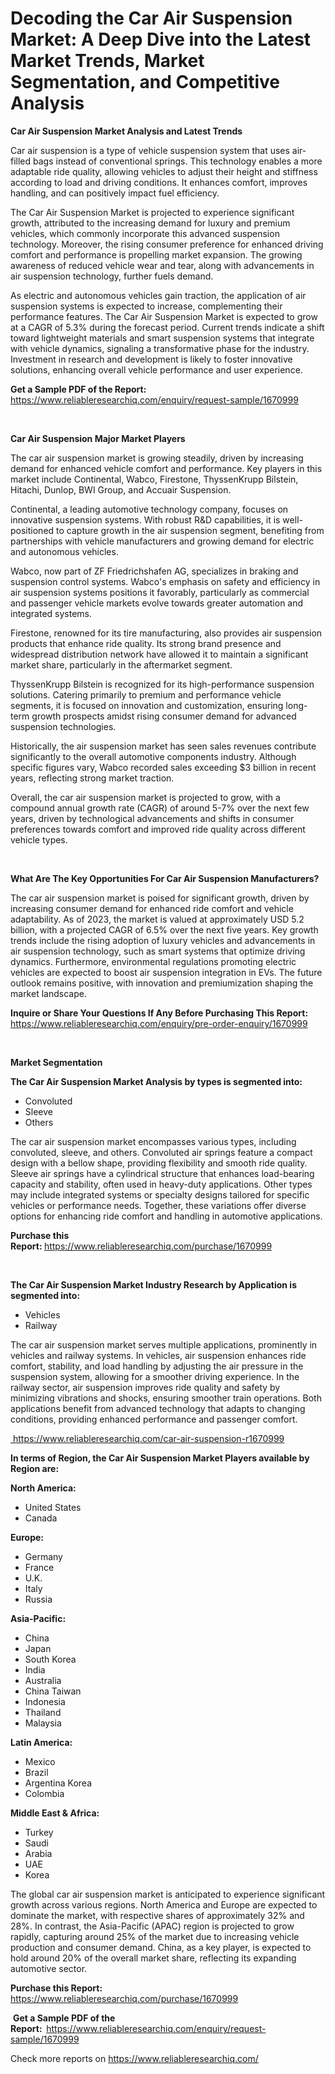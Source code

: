 <p><h1>Decoding the Car Air Suspension Market: A Deep Dive into the Latest Market Trends, Market Segmentation, and Competitive Analysis</h1></p><p><strong>Car Air Suspension Market Analysis and Latest Trends</strong></p>
<p><p>Car air suspension is a type of vehicle suspension system that uses air-filled bags instead of conventional springs. This technology enables a more adaptable ride quality, allowing vehicles to adjust their height and stiffness according to load and driving conditions. It enhances comfort, improves handling, and can positively impact fuel efficiency. </p><p>The Car Air Suspension Market is projected to experience significant growth, attributed to the increasing demand for luxury and premium vehicles, which commonly incorporate this advanced suspension technology. Moreover, the rising consumer preference for enhanced driving comfort and performance is propelling market expansion. The growing awareness of reduced vehicle wear and tear, along with advancements in air suspension technology, further fuels demand.</p><p>As electric and autonomous vehicles gain traction, the application of air suspension systems is expected to increase, complementing their performance features. The Car Air Suspension Market is expected to grow at a CAGR of 5.3% during the forecast period. Current trends indicate a shift toward lightweight materials and smart suspension systems that integrate with vehicle dynamics, signaling a transformative phase for the industry. Investment in research and development is likely to foster innovative solutions, enhancing overall vehicle performance and user experience.</p></p>
<p><strong>Get a Sample PDF of the Report:&nbsp;</strong> <a href="https://www.reliableresearchiq.com/enquiry/request-sample/1670999?utm_campaign=3026&utm_medium=2&utm_source=Github&utm_content=ia&utm_term=25032025&utm_id=car-air-suspension">https://www.reliableresearchiq.com/enquiry/request-sample/1670999</a></p>
<p>&nbsp;</p>
<p><strong>Car Air Suspension Major Market Players</strong></p>
<p><p>The car air suspension market is growing steadily, driven by increasing demand for enhanced vehicle comfort and performance. Key players in this market include Continental, Wabco, Firestone, ThyssenKrupp Bilstein, Hitachi, Dunlop, BWI Group, and Accuair Suspension.</p><p>Continental, a leading automotive technology company, focuses on innovative suspension systems. With robust R&D capabilities, it is well-positioned to capture growth in the air suspension segment, benefiting from partnerships with vehicle manufacturers and growing demand for electric and autonomous vehicles.</p><p>Wabco, now part of ZF Friedrichshafen AG, specializes in braking and suspension control systems. Wabco's emphasis on safety and efficiency in air suspension systems positions it favorably, particularly as commercial and passenger vehicle markets evolve towards greater automation and integrated systems.</p><p>Firestone, renowned for its tire manufacturing, also provides air suspension products that enhance ride quality. Its strong brand presence and widespread distribution network have allowed it to maintain a significant market share, particularly in the aftermarket segment.</p><p>ThyssenKrupp Bilstein is recognized for its high-performance suspension solutions. Catering primarily to premium and performance vehicle segments, it is focused on innovation and customization, ensuring long-term growth prospects amidst rising consumer demand for advanced suspension technologies.</p><p>Historically, the air suspension market has seen sales revenues contribute significantly to the overall automotive components industry. Although specific figures vary, Wabco recorded sales exceeding $3 billion in recent years, reflecting strong market traction.</p><p>Overall, the car air suspension market is projected to grow, with a compound annual growth rate (CAGR) of around 5-7% over the next few years, driven by technological advancements and shifts in consumer preferences towards comfort and improved ride quality across different vehicle types.</p></p>
<p>&nbsp;</p>
<p><strong>What Are The Key Opportunities For Car Air Suspension Manufacturers?</strong></p>
<p><p>The car air suspension market is poised for significant growth, driven by increasing consumer demand for enhanced ride comfort and vehicle adaptability. As of 2023, the market is valued at approximately USD 5.2 billion, with a projected CAGR of 6.5% over the next five years. Key growth trends include the rising adoption of luxury vehicles and advancements in air suspension technology, such as smart systems that optimize driving dynamics. Furthermore, environmental regulations promoting electric vehicles are expected to boost air suspension integration in EVs. The future outlook remains positive, with innovation and premiumization shaping the market landscape.</p></p>
<p><strong>Inquire or Share Your Questions If Any Before Purchasing This Report:</strong> <a href="https://www.reliableresearchiq.com/enquiry/pre-order-enquiry/1670999?utm_campaign=3026&utm_medium=2&utm_source=Github&utm_content=ia&utm_term=25032025&utm_id=car-air-suspension">https://www.reliableresearchiq.com/enquiry/pre-order-enquiry/1670999</a></p>
<p>&nbsp;</p>
<p><strong>Market Segmentation</strong></p>
<p><strong>The Car Air Suspension Market Analysis by types is segmented into:</strong></p>
<p><ul><li>Convoluted</li><li>Sleeve</li><li>Others</li></ul></p>
<p><p>The car air suspension market encompasses various types, including convoluted, sleeve, and others. Convoluted air springs feature a compact design with a bellow shape, providing flexibility and smooth ride quality. Sleeve air springs have a cylindrical structure that enhances load-bearing capacity and stability, often used in heavy-duty applications. Other types may include integrated systems or specialty designs tailored for specific vehicles or performance needs. Together, these variations offer diverse options for enhancing ride comfort and handling in automotive applications.</p></p>
<p><strong>Purchase this Report:&nbsp;</strong><a href="https://www.reliableresearchiq.com/purchase/1670999?utm_campaign=3026&utm_medium=2&utm_source=Github&utm_content=ia&utm_term=25032025&utm_id=car-air-suspension">https://www.reliableresearchiq.com/purchase/1670999</a></p>
<p>&nbsp;</p>
<p><strong>The Car Air Suspension Market Industry Research by Application is segmented into:</strong></p>
<p><ul><li>Vehicles</li><li>Railway</li></ul></p>
<p><p>The car air suspension market serves multiple applications, prominently in vehicles and railway systems. In vehicles, air suspension enhances ride comfort, stability, and load handling by adjusting the air pressure in the suspension system, allowing for a smoother driving experience. In the railway sector, air suspension improves ride quality and safety by minimizing vibrations and shocks, ensuring smoother train operations. Both applications benefit from advanced technology that adapts to changing conditions, providing enhanced performance and passenger comfort.</p></p>
<p><a href="https://www.reliableresearchiq.com/car-air-suspension-r1670999?utm_campaign=3026&utm_medium=2&utm_source=Github&utm_content=ia&utm_term=25032025&utm_id=car-air-suspension">&nbsp;https://www.reliableresearchiq.com/car-air-suspension-r1670999</a></p>
<p><strong>In terms of Region, the Car Air Suspension Market Players available by Region are:</strong></p>
<p>
    <p> <strong> North America: </strong>
        <ul>
            <li>United States</li>
            <li>Canada</li>
        </ul>
        </p> 
    <p> <strong> Europe: </strong>
        <ul>
            <li>Germany</li>
            <li>France</li>
            <li>U.K.</li>
            <li>Italy</li>
            <li>Russia</li>
        </ul>
        </p> 
    <p> <strong> Asia-Pacific: </strong>
        <ul>
            <li>China</li>
            <li>Japan</li>
            <li>South Korea</li>
            <li>India</li>
            <li>Australia</li>
            <li>China Taiwan</li>
            <li>Indonesia</li>
            <li>Thailand</li>
            <li>Malaysia</li>
        </ul>
        </p> 
    <p> <strong> Latin America: </strong>
        <ul>
            <li>Mexico</li>
            <li>Brazil</li>
            <li>Argentina Korea</li>
            <li>Colombia</li>
        </ul>
        </p> 
    <p> <strong> Middle East & Africa: </strong>
        <ul>
            <li>Turkey</li>
            <li>Saudi</li>
            <li>Arabia</li>
            <li>UAE</li>
            <li>Korea</li>
        </ul>
    </p>
    </p>
<p><p>The global car air suspension market is anticipated to experience significant growth across various regions. North America and Europe are expected to dominate the market, with respective shares of approximately 32% and 28%. In contrast, the Asia-Pacific (APAC) region is projected to grow rapidly, capturing around 25% of the market due to increasing vehicle production and consumer demand. China, as a key player, is expected to hold around 20% of the overall market share, reflecting its expanding automotive sector.</p></p>
<p><strong>Purchase this Report: </strong><a href="https://www.reliableresearchiq.com/purchase/1670999?utm_campaign=3026&utm_medium=2&utm_source=Github&utm_content=ia&utm_term=25032025&utm_id=car-air-suspension">https://www.reliableresearchiq.com/purchase/1670999</a></p>
<p>&nbsp;<strong>Get a Sample PDF of the Report:&nbsp;&nbsp;</strong><a href="https://www.reliableresearchiq.com/enquiry/request-sample/1670999?utm_campaign=3026&utm_medium=2&utm_source=Github&utm_content=ia&utm_term=25032025&utm_id=car-air-suspension">https://www.reliableresearchiq.com/enquiry/request-sample/1670999</a></p>
<p><strong></strong></p>
<p>Check more reports on <a href="https://www.reliableresearchiq.com/?utm_campaign=3026&utm_medium=2&utm_source=Github&utm_content=ia&utm_term=25032025&utm_id=car-air-suspension">https://www.reliableresearchiq.com/</a></p>